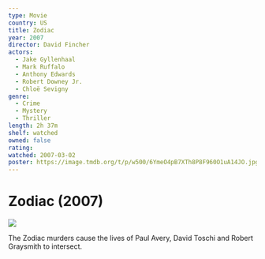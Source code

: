 ```yaml
---
type: Movie
country: US
title: Zodiac
year: 2007
director: David Fincher
actors:
  - Jake Gyllenhaal
  - Mark Ruffalo
  - Anthony Edwards
  - Robert Downey Jr.
  - Chloë Sevigny
genre:
  - Crime
  - Mystery
  - Thriller
length: 2h 37m
shelf: watched
owned: false
rating:
watched: 2007-03-02
poster: https://image.tmdb.org/t/p/w500/6YmeO4pB7XTh8P8F960O1uA14JO.jpg
---
```


# Zodiac (2007)

![](https://image.tmdb.org/t/p/w500/6YmeO4pB7XTh8P8F960O1uA14JO.jpg)

The Zodiac murders cause the lives of Paul Avery, David Toschi and Robert Graysmith to intersect.